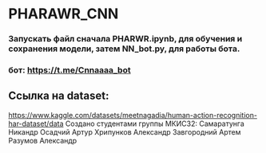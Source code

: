 # PHARAWR_CNN
### Запускать файл сначала PHARWR.ipynb, для обучения и сохранения модели, затем NN_bot.py, для работы бота.
### бот: https://t.me/Cnnaaaa_bot
## Ссылка на dataset:
https://www.kaggle.com/datasets/meetnagadia/human-action-recognition-har-dataset/data
Создано студентами группы МКИС32:
Самаратунга Никандр
Осадчий Артур
Хрипунков Александр
Завгородний Артем
Разумов Александр
